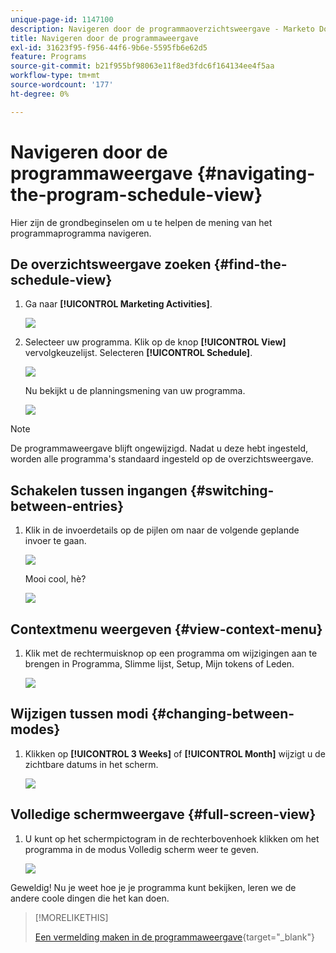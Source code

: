 ```yaml
---
unique-page-id: 1147100
description: Navigeren door de programmaoverzichtsweergave - Marketo Docs - Productdocumentatie
title: Navigeren door de programmaweergave
exl-id: 31623f95-f956-44f6-9b6e-5595fb6e62d5
feature: Programs
source-git-commit: b21f955bf98063e11f8ed3fdc6f164134ee4f5aa
workflow-type: tm+mt
source-wordcount: '177'
ht-degree: 0%

---
```


# Navigeren door de programmaweergave {#navigating-the-program-schedule-view}

Hier zijn de grondbeginselen om u te helpen de mening van het programmaprogramma navigeren.

## De overzichtsweergave zoeken {#find-the-schedule-view}

1. Ga naar **[!UICONTROL Marketing Activities]**.

   ![](assets/login-marketing-activities.png)

1. Selecteer uw programma. Klik op de knop **[!UICONTROL View]** vervolgkeuzelijst. Selecteren **[!UICONTROL Schedule]**.

   ![](assets/image2014-9-17-11-3a38-3a3.png)

   Nu bekijkt u de planningsmening van uw programma.

   ![](assets/image2014-9-17-11-3a38-3a14.png)

>[!NOTE]
>
>De programmaweergave blijft ongewijzigd. Nadat u deze hebt ingesteld, worden alle programma&#39;s standaard ingesteld op de overzichtsweergave.

## Schakelen tussen ingangen {#switching-between-entries}

1. Klik in de invoerdetails op de pijlen om naar de volgende geplande invoer te gaan.

   ![](assets/image2014-9-17-11-3a38-3a54.png)

   Mooi cool, hè?

   ![](assets/image2014-9-17-11-3a39-3a10.png)

## Contextmenu weergeven {#view-context-menu}

1. Klik met de rechtermuisknop op een programma om wijzigingen aan te brengen in Programma, Slimme lijst, Setup, Mijn tokens of Leden.

   ![](assets/image2014-9-17-11-3a39-3a59.png)

## Wijzigen tussen modi {#changing-between-modes}

1. Klikken op **[!UICONTROL 3 Weeks]** of **[!UICONTROL Month]** wijzigt u de zichtbare datums in het scherm.

   ![](assets/image2014-9-17-11-3a40-3a19.png)

## Volledige schermweergave {#full-screen-view}

1. U kunt op het schermpictogram in de rechterbovenhoek klikken om het programma in de modus Volledig scherm weer te geven.

   ![](assets/image2014-9-17-11-3a40-3a45.png)

Geweldig! Nu je weet hoe je je programma kunt bekijken, leren we de andere coole dingen die het kan doen.

>[!MORELIKETHIS]
>
>[Een vermelding maken in de programmaweergave](/help/marketo/product-docs/core-marketo-concepts/programs/program-schedule-view/creating-an-entry-in-the-program-schedule-view.md){target="_blank"}
